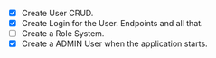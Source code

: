 - [x] Create User CRUD.
- [x] Create Login for the User. Endpoints and all that.
- [ ] Create a Role System.
- [x] Create a ADMIN User when the application starts.
